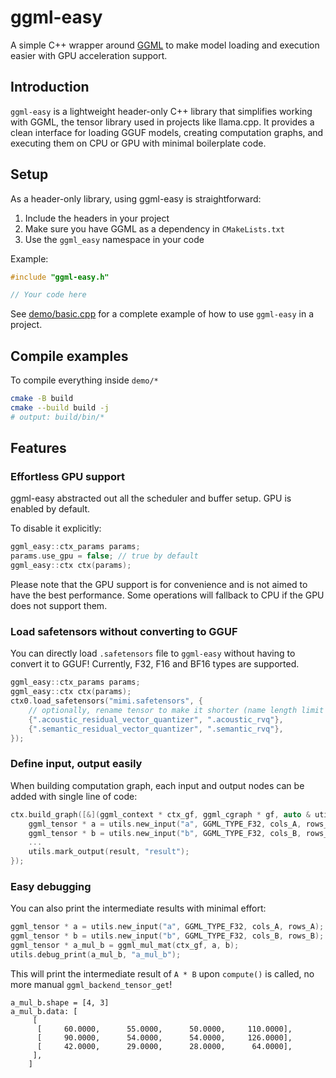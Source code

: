 # ggml-easy

A simple C++ wrapper around [GGML](https://github.com/ggml-org/ggml) to make model loading and execution easier with GPU acceleration support.

## Introduction

`ggml-easy` is a lightweight header-only C++ library that simplifies working with GGML, the tensor library used in projects like llama.cpp. It provides a clean interface for loading GGUF models, creating computation graphs, and executing them on CPU or GPU with minimal boilerplate code.

## Setup

As a header-only library, using ggml-easy is straightforward:

1. Include the headers in your project
2. Make sure you have GGML as a dependency in `CMakeLists.txt`
3. Use the `ggml_easy` namespace in your code

Example:
```cpp
#include "ggml-easy.h"

// Your code here
```

See [demo/basic.cpp](demo/basic.cpp) for a complete example of how to use `ggml-easy` in a project.

## Compile examples

To compile everything inside `demo/*`

```sh
cmake -B build
cmake --build build -j
# output: build/bin/*
```

## Features

### Effortless GPU support

ggml-easy abstracted out all the scheduler and buffer setup. GPU is enabled by default.

To disable it explicitly:

```cpp
ggml_easy::ctx_params params;
params.use_gpu = false; // true by default
ggml_easy::ctx ctx(params);
```

Please note that the GPU support is for convenience and is not aimed to have the best performance. Some operations will fallback to CPU if the GPU does not support them.

### Load safetensors without converting to GGUF

You can directly load `.safetensors` file to `ggml-easy` without having to convert it to GGUF! Currently, F32, F16 and BF16 types are supported.

```cpp
ggml_easy::ctx_params params;
ggml_easy::ctx ctx(params);
ctx0.load_safetensors("mimi.safetensors", {
    // optionally, rename tensor to make it shorter (name length limit in ggml is 64 characters)
    {".acoustic_residual_vector_quantizer", ".acoustic_rvq"},
    {".semantic_residual_vector_quantizer", ".semantic_rvq"},
});
```

### Define input, output easily

When building computation graph, each input and output nodes can be added with single line of code:

```cpp
ctx.build_graph([&](ggml_context * ctx_gf, ggml_cgraph * gf, auto & utils) {
    ggml_tensor * a = utils.new_input("a", GGML_TYPE_F32, cols_A, rows_A);
    ggml_tensor * b = utils.new_input("b", GGML_TYPE_F32, cols_B, rows_B);
    ...
    utils.mark_output(result, "result");
});
```

### Easy debugging

You can also print the intermediate results with minimal effort:

```cpp
ggml_tensor * a = utils.new_input("a", GGML_TYPE_F32, cols_A, rows_A);
ggml_tensor * b = utils.new_input("b", GGML_TYPE_F32, cols_B, rows_B);
ggml_tensor * a_mul_b = ggml_mul_mat(ctx_gf, a, b);
utils.debug_print(a_mul_b, "a_mul_b");
```

This will print the intermediate result of `A * B` upon `compute()` is called, no more manual `ggml_backend_tensor_get`!

```
a_mul_b.shape = [4, 3]
a_mul_b.data: [
     [
      [     60.0000,      55.0000,      50.0000,     110.0000],
      [     90.0000,      54.0000,      54.0000,     126.0000],
      [     42.0000,      29.0000,      28.0000,      64.0000],
     ],
    ]
```
